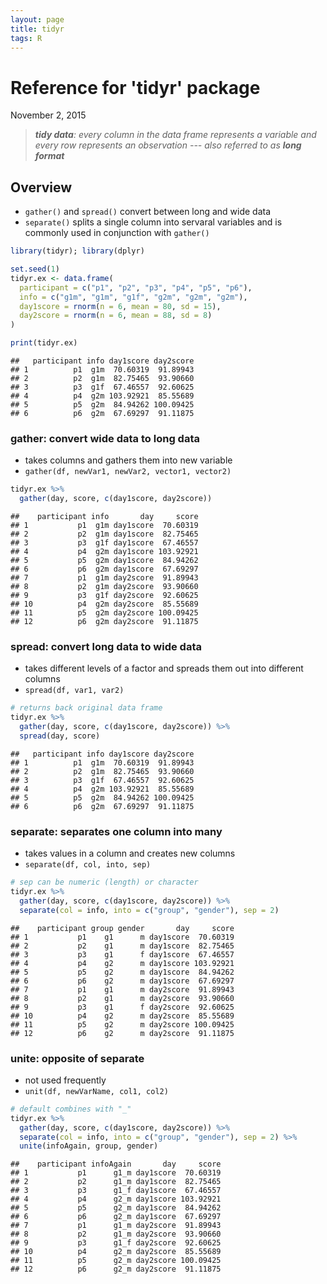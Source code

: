 ```yaml
---
layout: page
title: tidyr
tags: R
---
```


# Reference for 'tidyr' package
November 2, 2015  

  > *__tidy data__: every column in the data frame represents a variable and every row represents an observation --- also referred to as __long format__*
  
  
## Overview

* `gather()` and `spread()` convert between long and wide data
* `separate()` splits a single column into servaral variables and is commonly used in conjunction with `gather()`


```r
library(tidyr); library(dplyr)

set.seed(1)
tidyr.ex <- data.frame(
  participant = c("p1", "p2", "p3", "p4", "p5", "p6"), 
  info = c("g1m", "g1m", "g1f", "g2m", "g2m", "g2m"),
  day1score = rnorm(n = 6, mean = 80, sd = 15), 
  day2score = rnorm(n = 6, mean = 88, sd = 8)
)
```


```r
print(tidyr.ex)
```

```
##   participant info day1score day2score
## 1          p1  g1m  70.60319  91.89943
## 2          p2  g1m  82.75465  93.90660
## 3          p3  g1f  67.46557  92.60625
## 4          p4  g2m 103.92921  85.55689
## 5          p5  g2m  84.94262 100.09425
## 6          p6  g2m  67.69297  91.11875
```

### gather: convert wide data to long data

* takes columns and gathers them into new variable
* `gather(df, newVar1, newVar2, vector1, vector2)`


```r
tidyr.ex %>%
  gather(day, score, c(day1score, day2score))
```

```
##    participant info       day     score
## 1           p1  g1m day1score  70.60319
## 2           p2  g1m day1score  82.75465
## 3           p3  g1f day1score  67.46557
## 4           p4  g2m day1score 103.92921
## 5           p5  g2m day1score  84.94262
## 6           p6  g2m day1score  67.69297
## 7           p1  g1m day2score  91.89943
## 8           p2  g1m day2score  93.90660
## 9           p3  g1f day2score  92.60625
## 10          p4  g2m day2score  85.55689
## 11          p5  g2m day2score 100.09425
## 12          p6  g2m day2score  91.11875
```


### spread: convert long data to wide data

* takes different levels of a factor and spreads them out into different columns
* `spread(df, var1, var2)`


```r
# returns back original data frame
tidyr.ex %>%
  gather(day, score, c(day1score, day2score)) %>%
  spread(day, score)
```

```
##   participant info day1score day2score
## 1          p1  g1m  70.60319  91.89943
## 2          p2  g1m  82.75465  93.90660
## 3          p3  g1f  67.46557  92.60625
## 4          p4  g2m 103.92921  85.55689
## 5          p5  g2m  84.94262 100.09425
## 6          p6  g2m  67.69297  91.11875
```


### separate: separates one column into many

* takes values in a column and creates new columns
* `separate(df, col, into, sep)`


```r
# sep can be numeric (length) or character
tidyr.ex %>%
  gather(day, score, c(day1score, day2score)) %>%
  separate(col = info, into = c("group", "gender"), sep = 2)
```

```
##    participant group gender       day     score
## 1           p1    g1      m day1score  70.60319
## 2           p2    g1      m day1score  82.75465
## 3           p3    g1      f day1score  67.46557
## 4           p4    g2      m day1score 103.92921
## 5           p5    g2      m day1score  84.94262
## 6           p6    g2      m day1score  67.69297
## 7           p1    g1      m day2score  91.89943
## 8           p2    g1      m day2score  93.90660
## 9           p3    g1      f day2score  92.60625
## 10          p4    g2      m day2score  85.55689
## 11          p5    g2      m day2score 100.09425
## 12          p6    g2      m day2score  91.11875
```


### unite: opposite of separate

* not used frequently
* `unit(df, newVarName, col1, col2)`


```r
# default combines with "_"
tidyr.ex %>%
  gather(day, score, c(day1score, day2score)) %>%
  separate(col = info, into = c("group", "gender"), sep = 2) %>%
  unite(infoAgain, group, gender)
```

```
##    participant infoAgain       day     score
## 1           p1      g1_m day1score  70.60319
## 2           p2      g1_m day1score  82.75465
## 3           p3      g1_f day1score  67.46557
## 4           p4      g2_m day1score 103.92921
## 5           p5      g2_m day1score  84.94262
## 6           p6      g2_m day1score  67.69297
## 7           p1      g1_m day2score  91.89943
## 8           p2      g1_m day2score  93.90660
## 9           p3      g1_f day2score  92.60625
## 10          p4      g2_m day2score  85.55689
## 11          p5      g2_m day2score 100.09425
## 12          p6      g2_m day2score  91.11875
```

